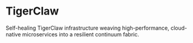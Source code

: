 # TigerClaw
Self-healing TigerClaw infrastructure weaving high-performance, cloud-native microservices into a resilient continuum fabric.
